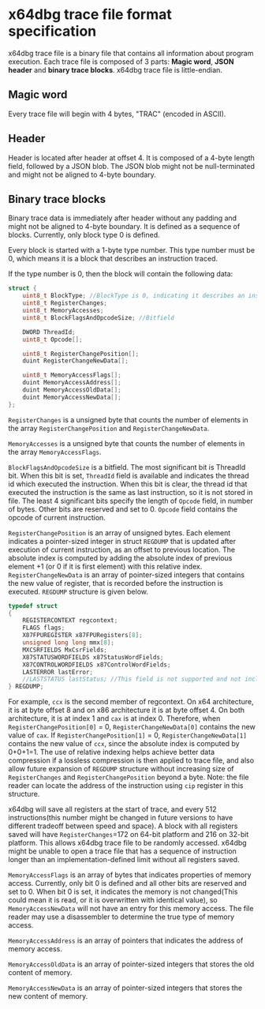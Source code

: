 # x64dbg trace file format specification
x64dbg trace file is a binary file that contains all information about program execution. Each trace file is composed of 3 parts: **Magic word**, **JSON header** and  **binary trace blocks**. x64dbg trace file is little-endian.
## Magic word
Every trace file will begin with 4 bytes, "TRAC" (encoded in ASCII).
## Header
Header is located after header at offset 4. It is composed of a 4-byte length field, followed by a JSON blob. The JSON blob might not be null-terminated and might not be aligned to 4-byte boundary.
## Binary trace blocks
Binary trace data is immediately after header without any padding and might not be aligned to 4-byte boundary. It is defined as a sequence of blocks. Currently, only block type 0 is defined.

Every block is started with a 1-byte type number. This type number must be 0, which means it is a block that describes an instruction traced.

If the type number is 0, then the block will contain the following data:

```c++
struct {
    uint8_t BlockType; //BlockType is 0, indicating it describes an instruction execution.
    uint8_t RegisterChanges;
    uint8_t MemoryAccesses;
    uint8_t BlockFlagsAndOpcodeSize; //Bitfield

    DWORD ThreadId;
    uint8_t Opcode[];

    uint8_t RegisterChangePosition[];
    duint RegisterChangeNewData[];

    uint8_t MemoryAccessFlags[];
    duint MemoryAccessAddress[];
    duint MemoryAccessOldData[];
    duint MemoryAccessNewData[];
};
```

`RegisterChanges` is a unsigned byte that counts the number of elements in the array `RegisterChangePosition` and `RegisterChangeNewData`.

`MemoryAccesses` is a unsigned byte that counts the number of elements in the array `MemoryAccessFlags`.

`BlockFlagsAndOpcodeSize` is a bitfield. The most significant bit is ThreadId bit. When this bit is set, `ThreadId` field is available and indicates the thread id which executed the instruction. When this bit is clear, the thread id that executed the instruction is the same as last instruction, so it is not stored in file. The least 4 significant bits specify the length of `Opcode` field, in number of bytes. Other bits are reserved and set to 0. `Opcode` field contains the opcode of current instruction.

`RegisterChangePosition` is an array of unsigned bytes. Each element indicates a pointer-sized integer in struct `REGDUMP` that is updated after execution of current instruction, as an offset to previous location. The absolute index is computed by adding the absolute index of previous element +1 (or 0 if it is first element) with this relative index. `RegisterChangeNewData` is an array of pointer-sized integers that contains the new value of register, that is recorded before the instruction is executed. `REGDUMP` structure is given below.

```c++
typedef struct
{
    REGISTERCONTEXT regcontext;
    FLAGS flags;
    X87FPUREGISTER x87FPURegisters[8];
    unsigned long long mmx[8];
    MXCSRFIELDS MxCsrFields;
    X87STATUSWORDFIELDS x87StatusWordFields;
    X87CONTROLWORDFIELDS x87ControlWordFields;
    LASTERROR lastError;
    //LASTSTATUS lastStatus; //This field is not supported and not included in trace file.
} REGDUMP;
```

For example, `ccx` is the second member of regcontext. On x64 architecture, it is at byte offset 8 and on x86 architecture it is at byte offset 4. On both architecture, it is at index 1 and `cax` is at index 0. Therefore, when `RegisterChangePosition[0]` = 0, `RegisterChangeNewData[0]` contains the new value of `cax`. If `RegisterChangePosition[1]` = 0, `RegisterChangeNewData[1]` contains the new value of `ccx`, since the absolute index is computed by 0+0+1=1. The use of relative indexing helps achieve better data compression if a lossless compression is then applied to trace file, and also allow future expansion of `REGDUMP` structure without increasing size of `RegisterChanges` and `RegisterChangePosition` beyond a byte. Note: the file reader can locate the address of the instruction using `cip` register in this structure.

x64dbg will save all registers at the start of trace, and every 512 instructions(this number might be changed in future versions to have different tradeoff between speed and space). A block with all registers saved will have `RegisterChanges`=172 on 64-bit platform and 216 on 32-bit platform. This allows x64dbg trace file to be randomly accessed. x64dbg might be unable to open a trace file that has a sequence of instruction longer than an implementation-defined limit without all registers saved.

`MemoryAccessFlags` is an array of bytes that indicates properties of memory access. Currently, only bit 0 is defined and all other bits are reserved and set to 0. When bit 0 is set, it indicates the memory is not changed(This could mean it is read, or it is overwritten with identical value), so `MemoryAccessNewData` will not have an entry for this memory access. The file reader may use a disassembler to determine the true type of memory access.

`MemoryAccessAddress` is an array of pointers that indicates the address of memory access.

`MemoryAccessOldData` is an array of pointer-sized integers that stores the old content of memory.

`MemoryAccessNewData` is an array of pointer-sized integers that stores the new content of memory.